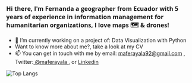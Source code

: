 <h3 align="left" style = "font-family:Open Sans;font-weight: bold;">
Hi there, I'm Fernanda a geographer from Ecuador with 5 years of experience in information management for humanitarian organizations, I love maps 🗺️ & drones! </h3>

- 🌱 I’m currently working on a project of: Data Visualization with Python
- Want to know more about me?, take a look at my CV 
- 📫 You can get in touch with me by email: <a href='https://mail.google.com/mail/?view=cm&fs=1&to=maferayala92@gmail.com'> maferayala92@gmail.com</a> , Twitter:<a href='https://twitter.com/maferayala'> @maferayala </a>, or <a href='https://www.linkedin.com/in/mfayala'> Linkedin </a>

![Top Langs](https://github-readme-stats.vercel.app/api/top-langs/?username=maferayala&layout=compact&theme=dark&hide_border=true)



<!--- 🔭 I’m currently working on ...
<!--- 🌱 I’m currently learning ...<!>e

Languages & Technologies
